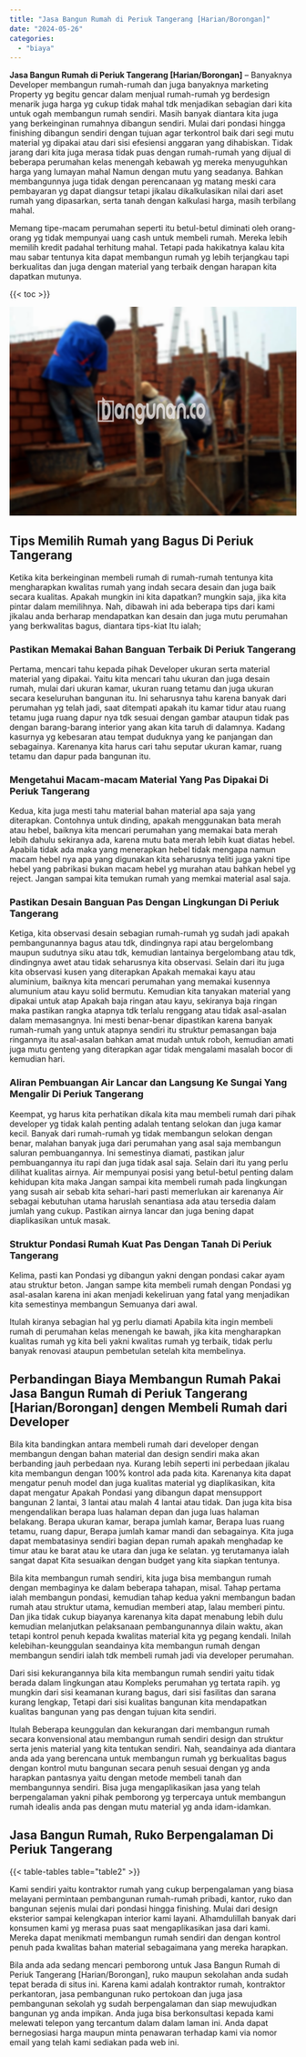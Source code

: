 ```yaml
---
title: "Jasa Bangun Rumah di Periuk Tangerang [Harian/Borongan]"
date: "2024-05-26"
categories: 
  - "biaya"
---
```


**Jasa Bangun Rumah di Periuk Tangerang \[Harian/Borongan\]** – Banyaknya Developer membangun rumah-rumah dan juga banyaknya marketing Property yg begitu gencar dalam menjual rumah-rumah yg berdesign menarik juga harga yg cukup tidak mahal tdk menjadikan sebagian dari kita untuk ogah membangun rumah sendiri. Masih banyak diantara kita juga yang berkeinginan rumahnya dibangun sendiri. Mulai dari pondasi hingga finishing dibangun sendiri dengan tujuan agar terkontrol baik dari segi mutu material yg dipakai atau dari sisi efesiensi anggaran yang dihabiskan. Tidak jarang dari kita juga merasa tidak puas dengan rumah-rumah yang dijual di beberapa perumahan kelas menengah kebawah yg mereka menyuguhkan harga yang lumayan mahal Namun dengan mutu yang seadanya. Bahkan membangunnya juga tidak dengan perencanaan yg matang meski cara pembayaran yg dapat diangsur tetapi jikalau dikalkulasikan nilai dari aset rumah yang dipasarkan, serta tanah dengan kalkulasi harga, masih terbilang mahal.

Memang tipe-macam perumahan seperti itu betul-betul diminati oleh orang-orang yg tidak mempunyai uang cash untuk membeli rumah. Mereka lebih memilih kredit padahal terhitung mahal. Tetapi pada hakikatnya kalau kita mau sabar tentunya kita dapat membangun rumah yg lebih terjangkau tapi berkualitas dan juga dengan material yang terbaik dengan harapan kita dapatkan mutunya.

{{< toc >}}

![Jasa Bangun Rumah di Periuk Tangerang [Harian/Borongan]](/images/borong-bangunan-41.png)

## Tips Memilih Rumah yang Bagus Di Periuk Tangerang

Ketika kita berkeinginan membeli rumah di rumah-rumah tentunya kita mengharapkan kwalitas rumah yang indah secara desain dan juga baik secara kualitas. Apakah mungkin ini kita dapatkan? mungkin saja, jika kita pintar dalam memilihnya. Nah, dibawah ini ada beberapa tips dari kami jikalau anda berharap mendapatkan kan desain dan juga mutu perumahan yang berkwalitas bagus, diantara tips-kiat Itu ialah;

### Pastikan Memakai Bahan Banguan Terbaik Di Periuk Tangerang

Pertama, mencari tahu kepada pihak Developer ukuran serta material material yang dipakai. Yaitu kita mencari tahu ukuran dan juga desain rumah, mulai dari ukuran kamar, ukuran ruang tetamu dan juga ukuran secara keseluruhan bangunan itu. Ini seharusnya tahu karena banyak dari perumahan yg telah jadi, saat ditempati apakah itu kamar tidur atau ruang tetamu juga ruang dapur nya tdk sesuai dengan gambar ataupun tidak pas dengan barang-barang interior yang akan kita taruh di dalamnya. Kadang kasurnya yg kebesaran atau tempat duduknya yang ke panjangan dan sebagainya. Karenanya kita harus cari tahu seputar ukuran kamar, ruang tetamu dan dapur pada bangunan itu.

### Mengetahui Macam-macam Material Yang Pas Dipakai Di Periuk Tangerang

Kedua, kita juga mesti tahu material bahan material apa saja yang diterapkan. Contohnya untuk dinding, apakah menggunakan bata merah atau hebel, baiknya kita mencari perumahan yang memakai bata merah lebih dahulu sekiranya ada, karena mutu bata merah lebih kuat diatas hebel. Apabila tidak ada maka yang menerapkan hebel tidak mengapa namun macam hebel nya apa yang digunakan kita seharusnya teliti juga yakni tipe hebel yang pabrikasi bukan macam hebel yg murahan atau bahkan hebel yg reject. Jangan sampai kita temukan rumah yang memkai material asal saja.

### Pastikan Desain Banguan Pas Dengan Lingkungan Di Periuk Tangerang

Ketiga, kita observasi desain sebagian rumah-rumah yg sudah jadi apakah pembangunannya bagus atau tdk, dindingnya rapi atau bergelombang maupun sudutnya siku atau tdk, kemudian lantainya bergelombang atau tdk, dindingnya awet atau tidak seharusnya kita observasi. Selain dari itu juga kita observasi kusen yang diterapkan Apakah memakai kayu atau aluminium, baiknya kita mencari perumahan yang memakai kusennya alumunium atau kayu solid bermutu. Kemudian kita tanyakan material yang dipakai untuk atap Apakah baja ringan atau kayu, sekiranya baja ringan maka pastikan rangka atapnya tdk terlalu renggang atau tidak asal-asalan dalam memasangnya. Ini mesti benar-benar dipastikan karena banyak rumah-rumah yang untuk atapnya sendiri itu struktur pemasangan baja ringannya itu asal-asalan bahkan amat mudah untuk roboh, kemudian amati juga mutu genteng yang diterapkan agar tidak mengalami masalah bocor di kemudian hari.

### Aliran Pembuangan Air Lancar dan Langsung Ke Sungai Yang Mengalir Di Periuk Tangerang

Keempat, yg harus kita perhatikan dikala kita mau membeli rumah dari pihak developer yg tidak kalah penting adalah tentang selokan dan juga kamar kecil. Banyak dari rumah-rumah yg tidak membangun selokan dengan benar, malahan banyak juga dari perumahan yang asal saja membangun saluran pembuangannya. Ini semestinya diamati, pastikan jalur pembuangannya itu rapi dan juga tidak asal saja. Selain dari itu yang perlu dilihat kualitas airnya. Air mempunyai posisi yang betul-betul penting dalam kehidupan kita maka Jangan sampai kita membeli rumah pada lingkungan yang susah air sebab kita sehari-hari pasti memerlukan air karenanya Air sebagai kebutuhan utama haruslah senantiasa ada atau tersedia dalam jumlah yang cukup. Pastikan airnya lancar dan juga bening dapat diaplikasikan untuk masak.

### Struktur Pondasi Rumah Kuat Pas Dengan Tanah Di Periuk Tangerang

Kelima, pasti kan Pondasi yg dibangun yakni dengan pondasi cakar ayam atau struktur beton. Jangan sampe kita membeli rumah dengan Pondasi yg asal-asalan karena ini akan menjadi kekeliruan yang fatal yang menjadikan kita semestinya membangun Semuanya dari awal.

Itulah kiranya sebagian hal yg perlu diamati Apabila kita ingin membeli rumah di perumahan kelas menengah ke bawah, jika kita mengharapkan kualitas rumah yg kita beli yakni kwalitas rumah yg terbaik, tidak perlu banyak renovasi ataupun pembetulan setelah kita membelinya.

## Perbandingan Biaya Membangun Rumah Pakai Jasa Bangun Rumah di Periuk Tangerang \[Harian/Borongan\] dengen Membeli Rumah dari Developer

Bila kita bandingkan antara membeli rumah dari developer dengan membangun dengan bahan material dan design sendiri maka akan berbanding jauh perbedaan nya. Kurang lebih seperti ini perbedaan jikalau kita membangun dengan 100% kontrol ada pada kita. Karenanya kita dapat mengatur penuh model dan juga kualitas material yg diaplikasikan, kita dapat mengatur Apakah Pondasi yang dibangun dapat mensupport bangunan 2 lantai, 3 lantai atau malah 4 lantai atau tidak. Dan juga kita bisa mengendalikan berapa luas halaman depan dan juga luas halaman belakang. Berapa ukuran kamar, berapa jumlah kamar, Berapa luas ruang tetamu, ruang dapur, Berapa jumlah kamar mandi dan sebagainya. Kita juga dapat membatasinya sendiri bagian depan rumah apakah menghadap ke timur atau ke barat atau ke utara dan juga ke selatan. yg terutamanya ialah sangat dapat Kita sesuaikan dengan budget yang kita siapkan tentunya.

Bila kita membangun rumah sendiri, kita juga bisa membangun rumah dengan membaginya ke dalam beberapa tahapan, misal. Tahap pertama ialah membangun pondasi, kemudian tahap kedua yakni membangun badan rumah atau struktur utama, kemudian memberi atap, lalau memberi pintu. Dan jika tidak cukup biayanya karenanya kita dapat menabung lebih dulu kemudian melanjutkan pelaksanaan pembangunannya dilain waktu, akan tetapi kontrol penuh kepada kwalitas material kita yg pegang kendali. Inilah kelebihan-keunggulan seandainya kita membangun rumah dengan membangun sendiri ialah tdk membeli rumah jadi via developer perumahan.

Dari sisi kekurangannya bila kita membangun rumah sendiri yaitu tidak berada dalam lingkungan atau Kompleks perumahan yg tertata rapih. yg mungkin dari sisi keamanan kurang bagus, dari sisi fasilitas dan sarana kurang lengkap, Tetapi dari sisi kualitas bangunan kita mendapatkan kualitas bangunan yang pas dengan tujuan kita sendiri.

Itulah Beberapa keunggulan dan kekurangan dari membangun rumah secara konvensional atau membangun rumah sendiri design dan struktur serta jenis material yang kita tentukan sendiri. Nah, seandainya ada diantara anda ada yang berencana untuk membangun rumah yg berkualitas bagus dengan kontrol mutu bangunan secara penuh sesuai dengan yg anda harapkan pantasnya yaitu dengan metode membeli tanah dan membangunnya sendiri. Bisa juga mengaplikasikan jasa yang telah berpengalaman yakni pihak pemborong yg terpercaya untuk membangun rumah idealis anda pas dengan mutu material yg anda idam-idamkan.

## Jasa Bangun Rumah, Ruko Berpengalaman Di Periuk Tangerang

{{< table-tables table="table2" >}}

Kami sendiri yaitu kontraktor rumah yang cukup berpengalaman yang biasa melayani permintaan pembangunan rumah-rumah pribadi, kantor, ruko dan bangunan sejenis mulai dari pondasi hingga finishing. Mulai dari design eksterior sampai kelengkapan interior kami layani. Alhamdulillah banyak dari konsumen kami yg merasa puas saat mengaplikasikan jasa dari kami. Mereka dapat menikmati membangun rumah sendiri dan dengan kontrol penuh pada kwalitas bahan material sebagaimana yang mereka harapkan.

Bila anda ada sedang mencari pemborong untuk Jasa Bangun Rumah di Periuk Tangerang \[Harian/Borongan\], ruko maupun sekolahan anda sudah tepat berada di situs ini. Karena kami adalah kontraktor rumah, kontraktor perkantoran, jasa pembangunan ruko pertokoan dan juga jasa pembangunan sekolah yg sudah berpengalaman dan siap mewujudkan bangunan yg anda impikan. Anda juga bisa berkonsultasi kepada kami melewati telepon yang tercantum dalam dalam laman ini. Anda dapat bernegosiasi harga maupun minta penawaran terhadap kami via nomor email yang telah kami sediakan pada web ini.
